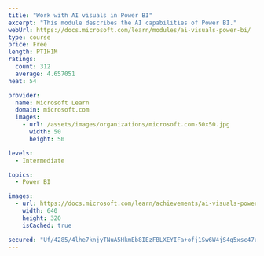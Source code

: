 ```yaml
---
title: "Work with AI visuals in Power BI"
excerpt: "This module describes the AI capabilities of Power BI."
webUrl: https://docs.microsoft.com/learn/modules/ai-visuals-power-bi/
type: course
price: Free
length: PT1H1M
ratings:
  count: 312
  average: 4.657051
heat: 54

provider:
  name: Microsoft Learn
  domain: microsoft.com
  images:
    - url: /assets/images/organizations/microsoft.com-50x50.jpg
      width: 50
      height: 50

levels:
  - Intermediate

topics:
  - Power BI

images:
  - url: https://docs.microsoft.com/learn/achievements/ai-visuals-power-bi-social.png
    width: 640
    height: 320
    isCached: true

secured: "Uf/4285/4lhe7knjyTNuA5HkmEb8IEzFBLXEYIFa+ofj1Sw6W4jS4q5xsc47uG8mOKDFEv5FvwPjK3sUvTq6KzGDtiMl+jhHvBQI0jS16KhgF98ei73w/f5zPp6XV4eCB5YCMEtab+wFNxtfDWfh1IkdhYKFY/jcaciOnOow6rakGiYXKQuR19VZHtezzPTiz6vexh2SM24lY43sgLVfFyWuCZsD5xIHLM0wTpb9W1tKEryJLCZh1K0zybxLp14OcuIPLJsvH2STdlNjdMCXaiI52xSH1Sf7UDbYCJKx/K7NEV15JrEXECga71BowUMoG7XttDh2rnAQjxA113lGNq9q3MRPqiAsRhPiUdo+eTIgjmyPJ4qXaBt+uwDeT6e5ZT0xCfIeb60jwIlGrrZYictyYdLLwXWY5UYrjCWOCHA=;7/WpNYM0vR8Smz1jObvH8g=="
---
```


